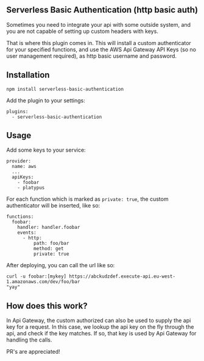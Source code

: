 Serverless Basic Authentication (http basic auth)
--------------------------------------------

Sometimes you need to integrate your api with some outside system, and you are not capable of setting up custom headers with keys.

That is where this plugin comes in. This will install a custom authenticator for your specified functions, and use the AWS Api Gateway API Keys (so no user management required), as http basic username and password.

Installation
------------
`npm install serverless-basic-authentication`

Add the plugin to your settings:

```
plugins:
  - serverless-basic-authentication
```

Usage
-----

Add some keys to your service:

```
provider:
  name: aws
  ...
  apiKeys:
    - foobar
    - platypus
```

For each function which is marked as `private: true`, the custom authenticator will be inserted, like so:

```
functions:
  foobar:
    handler: handler.foobar
    events:
      - http:
          path: foo/bar
          method: get
          private: true
```

After deploying, you can call the url like so:

```
curl -u foobar:[mykey] https://abckudzdef.execute-api.eu-west-1.amazonaws.com/dev/foo/bar
"yay"
```

How does this work?
-------------------
In Api Gateway, the custom authorized can also be used to supply the api key for a request. In this case, we lookup the api key on the fly through the api, and check if the key matches. If so, that key is used by Api Gateway for handling the calls.

PR's are appreciated!
